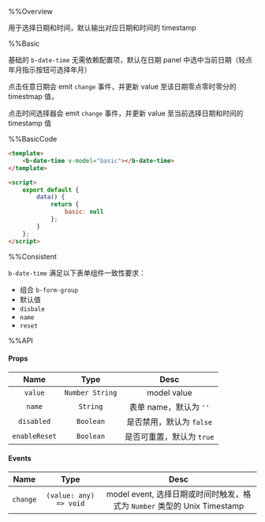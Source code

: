%%Overview

用于选择日期和时间，默认输出对应日期和时间的 timestamp

%%Basic

基础的 `b-date-time` 无需依赖配置项，默认在日期 panel 中选中当前日期（轻点年月指示按钮可选择年月）

点击任意日期会 emit `change` 事件，并更新 value 至该日期零点零时零分的 timestmap 值，

点击时间选择器会 emit `change` 事件，并更新 value 至当前选择日期和时间的 timestamp 值

%%BasicCode

```html
<template>
    <b-date-time v-model="basic"></b-date-time>
</template>

<script>
    export default {
        data() {
            return {
                basic: null
            };
        }
    };
</script>
```

%%Consistent

`b-date-time` 满足以下表单组件一致性要求：
* 组合 `b-form-group`
* 默认值
* `disbale`
* `name`
* `reset`

%%API

#### Props

|Name|Type|Desc|
|:-:|:-:|:-:|
|`value`|`Number String`|model value|
|`name`|`String`|表单 name，默认为 `''`|
|`disabled`|`Boolean`|是否禁用，默认为 `false`|
|`enableReset`|`Boolean`|是否可重置，默认为 `true`|

#### Events

|Name|Type|Desc|
|:-:|:-:|:-:|
|`change`|`(value: any) => void`|model event, 选择日期或时间时触发，格式为 `Number` 类型的 Unix Timestamp|